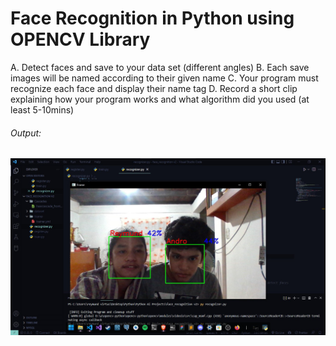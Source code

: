 # Face Recognition in Python using OPENCV Library

A. Detect faces and save to your data set (different angles)
B. Each save images will be named according to their given name
C. Your program must recognize each face and display their name tag
D. Record a short clip explaining how your program works and what algorithm did you used (at least 5-10mins)

###### Output:
![FP2_Virtus.jpg](https://github.com/reymundvirtus/Face_Recognition/blob/main/FP2_Virtus.jpg?raw=true)